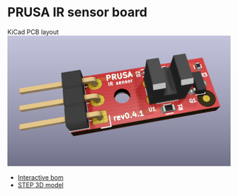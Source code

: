 # PRUSA IR sensor board

KiCad PCB layout
![PCB](rev.041/IR-endstop-0.4.1.png)

* [Interactive bom](http://htmlpreview.github.io/?https://github.com/prusa3d/MKxS-IR-sensor/blob/master/rev.041/IR-endstop-0.4.1-ibom.html)
* [STEP 3D model](rev.041/IR-endstop-0.4.1.step)

